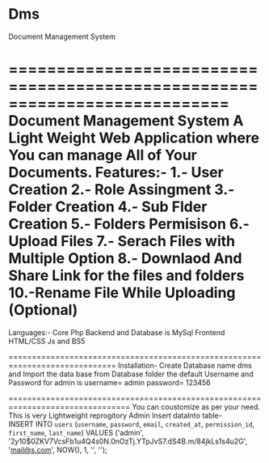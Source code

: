 # Dms
Document Management System

===========================================================================
Document Management System
A Light Weight Web Application where You can manage All of Your Documents. 
Features:-
 1.- User Creation
 2.- Role Assingment
 3.- Folder Creation
 4.- Sub Flder Creation
 5.- Folders Permisison
 6.- Upload Files
 7.- Serach Files with Multiple Option
 8.- Downlaod And Share Link for the files and folders
 10.-Rename File While Uploading (Optional)
  =============================================================================
  Languages:-
  Core Php Backend and Database is MySql
  Frontend HTML/CSS Js and BS5
  
  =============================================================================
  Installation-
  Create Database name dms
  and Import the data base from Database folder the default Username and Password for admin is username= admin password= 123456
  
  ================================================================================
  You can coustomize as per your need. 
  This is very Lightweight reprogitory
    Admin Insert dataInto table-  
INSERT INTO `users` (`username`, `password`, `email`, `created_at`, `permission_id`, `first_name`, `last_name`)
VALUES ('admin', '$2y$10$0ZKV7VcsFb1u4Q4s0N.0nOzTj.YTpJvS7.dS4B.m/84jkLs1s4u2G', 'mail@s.com', NOW(), 1, '', '');

